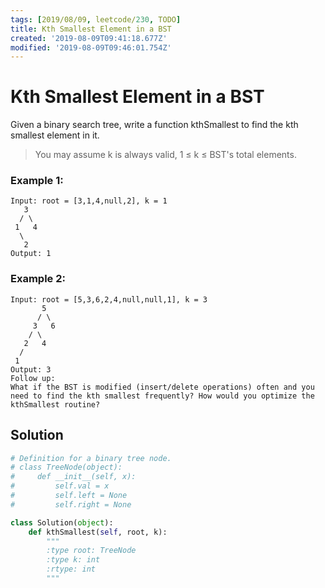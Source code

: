 ```yaml
---
tags: [2019/08/09, leetcode/230, TODO]
title: Kth Smallest Element in a BST
created: '2019-08-09T09:41:18.677Z'
modified: '2019-08-09T09:46:01.754Z'
---
```


# Kth Smallest Element in a BST

Given a binary search tree, write a function kthSmallest to find the kth smallest element in it.

> You may assume k is always valid, 1 ≤ k ≤ BST's total elements.

### Example 1:

```
Input: root = [3,1,4,null,2], k = 1
   3
  / \
 1   4
  \
   2
Output: 1
```


### Example 2:

```
Input: root = [5,3,6,2,4,null,null,1], k = 3
       5
      / \
     3   6
    / \
   2   4
  /
 1
Output: 3
Follow up:
What if the BST is modified (insert/delete operations) often and you need to find the kth smallest frequently? How would you optimize the kthSmallest routine?
```

## Solution

```python
# Definition for a binary tree node.
# class TreeNode(object):
#     def __init__(self, x):
#         self.val = x
#         self.left = None
#         self.right = None

class Solution(object):
    def kthSmallest(self, root, k):
        """
        :type root: TreeNode
        :type k: int
        :rtype: int
        """
```
